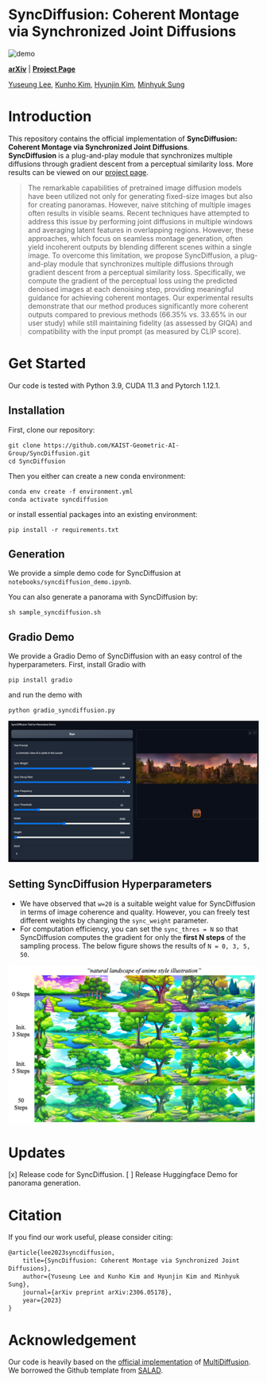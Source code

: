 # SyncDiffusion: Coherent Montage via Synchronized Joint Diffusions

![demo](./docs/demo/sync_demo.gif)

[**arXiv**](https://arxiv.org/abs/2306.05178) | [**Project Page**](https://syncdiffusion.github.io/) <br>

[Yuseung Lee](https://phillipinseoul.github.io/), [Kunho Kim](), [Hyunjin Kim](), [Minhyuk Sung](https://mhsung.github.io/) <br>

# Introduction
This repository contains the official implementation of **SyncDiffusion: Coherent Montage via Synchronized Joint Diffusions**.<br>
**SyncDiffusion** is a plug-and-play module that synchronizes multiple diffusions through gradient descent from a perceptual similarity loss. More results can be viewed on our [project page](https://syncdiffusion.github.io/).

[//]: # (### Abstract)
> The remarkable capabilities of pretrained image diffusion models have been utilized not only for generating fixed-size images but also for creating panoramas. However, naive stitching of multiple images often results in visible seams. Recent techniques have attempted to address this issue by performing joint diffusions in multiple windows and averaging latent features in overlapping regions. However, these approaches, which focus on seamless montage generation, often yield incoherent outputs by blending different scenes within a single image. To overcome this limitation, we propose SyncDiffusion, a plug-and-play module that synchronizes multiple diffusions through gradient descent from a perceptual similarity loss. Specifically, we compute the gradient of the perceptual loss using the predicted denoised images at each denoising step, providing meaningful guidance for achieving coherent montages. Our experimental results demonstrate that our method produces significantly more coherent outputs compared to previous methods (66.35% vs. 33.65% in our user study) while still maintaining fidelity (as assessed by GIQA) and compatibility with the input prompt (as measured by CLIP score).

# Get Started
Our code is tested with Python 3.9, CUDA 11.3 and Pytorch 1.12.1.

## Installation
First, clone our repository:
```
git clone https://github.com/KAIST-Geometric-AI-Group/SyncDiffusion.git
cd SyncDiffusion
```
Then you either can create a new conda environment:
```
conda env create -f environment.yml
conda activate syncdiffusion
```
or install essential packages into an existing environment:
```
pip install -r requirements.txt
```

## Generation
We provide a simple demo code for SyncDiffusion at `notebooks/syncdiffusion_demo.ipynb`.

You can also generate a panorama with SyncDiffusion by:
```
sh sample_syncdiffusion.sh
```

## Gradio Demo
We provide a Gradio Demo of SyncDiffusion with an easy control of the hyperparameters. First, install Gradio with 
```
pip install gradio
```
and run the demo with
```
python gradio_syncdiffusion.py
```

![demo](./docs/figures/gradio_demo.png)

## Setting SyncDiffusion Hyperparameters
* We have observed that `w=20` is a suitable weight value for SyncDiffusion in terms of image coherence and quality. However, you can freely test different weights by changing the `sync_weight` parameter.
* For computation efficiency, you can set the `sync_thres = N` so that SyncDiffusion computes the gradient for only the **first N steps** of the sampling process. The below figure shows the results of `N = 0, 3, 5, 50`.


![diff_w](./docs/figures/syncdiffusion_diff_weights.png)

# Updates
[x] Release code for SyncDiffusion.
[ ] Release Huggingface Demo for panorama generation.

# Citation
If you find our work useful, please consider citing:
```
@article{lee2023syncdiffusion,
    title={SyncDiffusion: Coherent Montage via Synchronized Joint Diffusions}, 
    author={Yuseung Lee and Kunho Kim and Hyunjin Kim and Minhyuk Sung},
    journal={arXiv preprint arXiv:2306.05178},
    year={2023}
}
```

# Acknowledgement
Our code is heavily based on the [official implementation](https://github.com/omerbt/MultiDiffusion) of [MultiDiffusion](https://multidiffusion.github.io/). We borrowed the Github template from [SALAD](https://github.com/KAIST-Geometric-AI-Group/SALAD).
